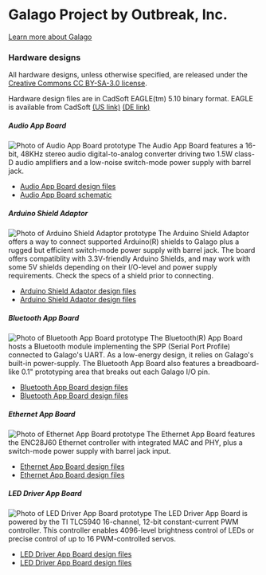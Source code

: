 # Galago Project by Outbreak, Inc.
[Learn more about Galago](http://outbreak.co/galago)

### Hardware designs
All hardware designs, unless otherwise specified, are released under the [Creative Commons CC BY-SA-3.0 license](http://creativecommons.org/licenses/by-sa/3.0 "Creative Commons Attribution-ShareAlike 3.0 Unported (CC BY-SA 3.0)").

Hardware design files are in CadSoft EAGLE(tm) 5.10 binary format.  EAGLE is available from CadSoft [(US link)](http://cadsoftusa.com) [(DE link)](http://cadsoft.de)

##### Audio App Board
![Photo of Audio App Board prototype](https://github.com/OutbreakInc/Galago/tree/master/Hardware/AppBoards/AudioAppBoard/photos/AudioAppBoard-0BAC0602-2-small.jpg)
The Audio App Board features a 16-bit, 48KHz stereo audio digital-to-analog converter driving two 1.5W class-D audio amplifiers and a low-noise switch-mode power supply with barrel jack.
+ [Audio App Board design files](https://github.com/OutbreakInc/Galago/tree/master/Hardware/AppBoards/AudioAppBoard/boards)
+ [Audio App Board schematic](https://github.com/OutbreakInc/Galago/tree/master/Hardware/AppBoards/AudioAppBoard/boards/AudioAppBoard-0BAC0603-schematics.pdf)

##### Arduino Shield Adaptor
![Photo of Arduino Shield Adaptor prototype](https://github.com/OutbreakInc/Galago/tree/master/Hardware/AppBoards/ArduinoShieldAdaptor/photos/ArduinoShieldAdaptor-0BAC0801-2-small.jpg)
The Arduino Shield Adaptor offers a way to connect supported Arduino(R) shields to Galago plus a rugged but efficient switch-mode power supply with barrel jack. The board offers compatiblity with 3.3V-friendly Arduino Shields, and may work with some 5V shields depending on their I/O-level and power supply requirements.  Check the specs of a shield prior to connecting.
+ [Arduino Shield Adaptor design files](https://github.com/OutbreakInc/Galago/tree/master/Hardware/AppBoards/ArduinoShieldAdaptor/boards)
+ [Arduino Shield Adaptor design files](https://github.com/OutbreakInc/Galago/tree/master/Hardware/AppBoards/ArduinoShieldAdaptor/boards/ArduinoShieldAdaptor-0BAC0801-schematics.pdf)

##### Bluetooth App Board
![Photo of Bluetooth App Board prototype](https://github.com/OutbreakInc/Galago/tree/master/Hardware/AppBoards/BluetoothAppBoard/photos/BluetoothBoard-0BAC0701-2-small.jpg)
The Bluetooth(R) App Board hosts a Bluetooth module implementing the SPP (Serial Port Profile) connected to Galago's UART.  As a low-energy design, it relies on Galago's built-in power-supply. The Bluetooth App Board also features a breadboard-like 0.1" prototyping area that breaks out each Galago I/O pin.
+ [Bluetooth App Board design files](https://github.com/OutbreakInc/Galago/tree/master/Hardware/AppBoards/BluetoothAppBoard/boards)
+ [Bluetooth App Board design files](https://github.com/OutbreakInc/Galago/tree/master/Hardware/AppBoards/BluetoothAppBoard/boards/BluetoothBoard-0BAC0702-schematics.pdf)

##### Ethernet App Board
![Photo of Ethernet App Board prototype](https://github.com/OutbreakInc/Galago/tree/master/Hardware/AppBoards/EthernetAppBoard/photos/EthernetAppBoard-0BAC0402-2-small.jpg)
The Ethernet App Board features the ENC28J60 Ethernet controller with integrated MAC and PHY, plus a switch-mode power supply with barrel jack input.
+ [Ethernet App Board design files](https://github.com/OutbreakInc/Galago/tree/master/Hardware/AppBoards/EthernetAppBoard/boards)
+ [Ethernet App Board design files](https://github.com/OutbreakInc/Galago/tree/master/Hardware/AppBoards/EthernetAppBoard/boards/EthernetAppBoard-0BAC0403-schematics.pdf)

##### LED Driver App Board
![Photo of LED Driver App Board prototype](https://github.com/OutbreakInc/Galago/tree/master/Hardware/AppBoards/LEDAppBoard/photos/LEDAppBoard-0BAC0303-2-small.jpg)
The LED Driver App Board is powered by the TI TLC5940 16-channel, 12-bit constant-current PWM controller.  This controller enables 4096-level brightness control of LEDs or precise control of up to 16 PWM-controlled servos.
+ [LED Driver App Board design files](https://github.com/OutbreakInc/Galago/tree/master/Hardware/AppBoards/LEDAppBoard/boards)
+ [LED Driver App Board design files](https://github.com/OutbreakInc/Galago/tree/master/Hardware/AppBoards/LEDAppBoard/boards/LEDAppBoard-0BAC0304-schematics.pdf)
